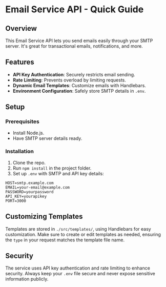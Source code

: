 # Email Service API - Quick Guide

## Overview
This Email Service API lets you send emails easily through your SMTP server. It's great for transactional emails, notifications, and more.

## Features
- **API Key Authentication**: Securely restricts email sending.
- **Rate Limiting**: Prevents overload by limiting requests.
- **Dynamic Email Templates**: Customize emails with Handlebars.
- **Environment Configuration**: Safely store SMTP details in `.env`.

## Setup

### Prerequisites
- Install Node.js.
- Have SMTP server details ready.

### Installation
1. Clone the repo.
2. Run `npm install` in the project folder.
3. Set up `.env` with SMTP and API key details:
  ```
HOST=smtp.example.com
EMAIL=your-email@example.com
PASSWORD=yourpassword
API_KEY=yourapikey
PORT=3000
```


## Customizing Templates
Templates are stored in `./src/templates/`, using Handlebars for easy customization. Make sure to create or edit templates as needed, ensuring the `type` in your request matches the template file name.

## Security
The service uses API key authentication and rate limiting to enhance security. Always keep your `.env` file secure and never expose sensitive information publicly.
